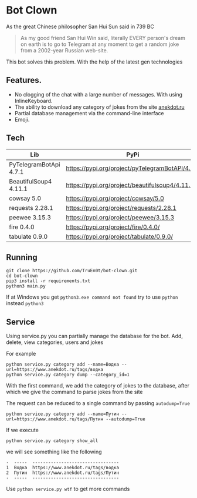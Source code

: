 # Bot Clown

As the great Chinese philosopher San Hui Sun said in 739 BC
>As my good friend San Hui Win said, literally EVERY person's dream on earth is to go to Telegram at any moment to get a random joke from a 2002-year Russian web-site.

This bot solves this problem.
With the help of the latest gen technologies

## Features.
- No clogging of the chat with a large number of messages. With using InlineKeyboard.
- The ability to download any category of jokes from the site [anekdot.ru](https://anekdot.ru/tags)
- Partial database management via the command-line interface
- Emoji.

## Tech

| Lib                    | PyPi                                            |
|------------------------|-------------------------------------------------|
| PyTelegramBotApi 4.7.1 | https://pypi.org/project/pyTelegramBotAPI/4.7.1 |
| BeautifulSoup4 4.11.1  | https://pypi.org/project/beautifulsoup4/4.11.1  |
| cowsay 5.0             | https://pypi.org/project/cowsay/5.0             |
| requests 2.28.1        | https://pypi.org/project/requests/2.28.1        |
| peewee 3.15.3          | https://pypi.org/project/peewee/3.15.3          |
| fire 0.4.0             | https://pypi.org/project/fire/0.4.0/            |
| tabulate 0.9.0         | https://pypi.org/project/tabulate/0.9.0/        |

## Running

```commandline
git clone https://github.com/TruEn0t/bot-clown.git
cd bot-clown
pip3 install -r requirements.txt
python3 main.py
```

If at Windows you get `python3.exe command not found` try to use `python` instead `python3`

## Service
Using service.py you can partially manage the database for the bot.
Add, delete, view categories, users and jokes

For example
```commandline
python service.py category add --name=Водка --url=https://www.anekdot.ru/tags/водка
python service.py category dump --category_id=1
```
With the first command, we add the category of jokes to the database, 
after which we give the command to parse jokes from the site

The request can be reduced to a single command by passing `autodump=True`

```commandline
python service.py category add --name=Путин --url=https://www.anekdot.ru/tags/Путин --autodump=True
```

If we execute 
```commandline
python service.py category show_all
```
we will see something like the following
```
-  -----  ---------------------------------
1  Водка  https://www.anekdot.ru/tags/водка
2  Путин  https://www.anekdot.ru/tags/Путин
-  -----  ---------------------------------
```

Use `python service.py wtf` to get more commands